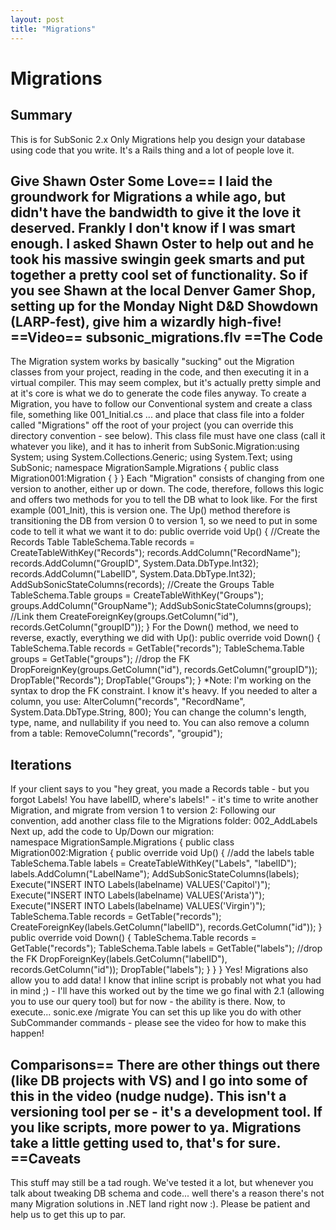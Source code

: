 ```yaml
---
layout: post
title: "Migrations"
---
```


# Migrations



<h2>Summary</h2>

 
This is for SubSonic 2.x Only Migrations help you design your database using code that you write. It's a Rails thing and a lot of people love it.  

<h2>Give Shawn Oster Some Love== I laid the groundwork for Migrations a while ago, but didn't have the bandwidth to give it the love it deserved. Frankly I don't know if I was smart enough.  I asked Shawn Oster to help out and he took his massive swingin geek smarts and put together a pretty cool set of functionality.  So if you see Shawn at the local Denver Gamer Shop, setting up for the Monday Night D&D Showdown (LARP-fest), give him a wizardly high-five!  ==Video== <ag>subsonic_migrations.flv</ag>  ==The Code</h2>

 The Migration system works by basically "sucking" out the Migration classes from your project, reading in the code, and then executing it in a virtual compiler. This may seem complex, but it's actually pretty simple and at it's core is what we do to generate the code files anyway.  To create a Migration, you have to follow our Conventional system and create a class file, something like     001_Initial.cs  ... and place that class file into a folder called "Migrations" off the root of your project (you can override this directory convention - see below).  This class file must have one class (call it whatever you like), and it has to inherit from SubSonic.Migration:using System; using System.Collections.Generic; using System.Text; using SubSonic;  namespace MigrationSample.Migrations {      public class Migration001:Migration {     } }  Each "Migration" consists of changing from one version to another, either up or down. The code, therefore, follows this logic and offers two methods for you to tell the DB what to look like.  For the first example (001_Init), this is version one. The Up() method therefore is transitioning the DB from version 0 to version 1, so we need to put in some code to tell it what we want it to do: 
public override void Up() {              //Create the Records Table             TableSchema.Table records = CreateTableWithKey("Records");             records.AddColumn("RecordName");             records.AddColumn("GroupID", System.Data.DbType.Int32);             records.AddColumn("LabelID", System.Data.DbType.Int32);              AddSubSonicStateColumns(records);              //Create the Groups Table             TableSchema.Table groups = CreateTableWithKey("Groups");             groups.AddColumn("GroupName");             AddSubSonicStateColumns(groups);              //Link them             CreateForeignKey(groups.GetColumn("id"), records.GetColumn("groupID"));           }  For the Down() method, we need to reverse, exactly, everything we did with Up(): 
public override void Down() {             TableSchema.Table records = GetTable("records");             TableSchema.Table groups = GetTable("groups");              //drop the FK             DropForeignKey(groups.GetColumn("id"), records.GetColumn("groupID"));                          DropTable("Records");             DropTable("Groups");         } *Note: I'm working on the syntax to drop the FK constraint. I know it's heavy.  If you needed to alter a column, you use:      AlterColumn("records", "RecordName", System.Data.DbType.String, 800); You can change the column's length, type, name, and nullability if you need to. You can also remove a column from a table:      RemoveColumn("records", "groupid");  

<h2>Iterations</h2>

 If your client says to you "hey great, you made a Records table - but you forgot Labels! You have labelID, where's labels!" - it's time to write another Migration, and migrate from version 1 to version 2:  Following our convention, add another class file to the Migrations folder:     002_AddLabels  Next up, add the code to Up/Down our migration:    
namespace MigrationSample.Migrations {          public class Migration002:Migration {         public override void Up() {              //add the labels table             TableSchema.Table labels = CreateTableWithKey("Labels", "labelID");             labels.AddColumn("LabelName");             AddSubSonicStateColumns(labels);               Execute("INSERT INTO Labels(labelname) VALUES('Capitol')");             Execute("INSERT INTO Labels(labelname) VALUES('Arista')");             Execute("INSERT INTO Labels(labelname) VALUES('Virgin')");              TableSchema.Table records = GetTable("records");             CreateForeignKey(labels.GetColumn("labelID"), records.GetColumn("id"));          }          public override void Down() {             TableSchema.Table records = GetTable("records");             TableSchema.Table labels = GetTable("labels");              //drop the FK             DropForeignKey(labels.GetColumn("labelID"), records.GetColumn("id"));             DropTable("labels");         }     } } Yes! Migrations also allow you to add data! I know that inline script is probably not what you had in mind ;) - I'll have this worked out by the time we go final with 2.1 (allowing you to use our query tool) but for now - the ability is there.  Now, to execute...     sonic.exe /migrate  You can set this up like you do with other SubCommander commands - please see the video for how to make this happen!  

<h2>Comparisons== There are other things out there (like DB projects with VS) and I go into some of this in the video (nudge nudge). This isn't a versioning tool per se - it's a development tool. If you like scripts, more power to ya. Migrations take a little getting used to, that's for sure.  ==Caveats</h2>

 This stuff may still be a tad rough. We've tested it a lot, but whenever you talk about tweaking DB schema and code... well there's a reason there's not many Migration solutions in .NET land right now :). Please be patient and help us to get this up to par.

